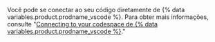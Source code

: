 Você pode se conectar ao seu código diretamente de {% data variables.product.prodname_vscode %}. Para obter mais informações, consulte "[Connecting to your codespace de {% data variables.product.prodname_vscode %}](/github/developing-online-with-codespaces/connecting-to-your-codespace-from-visual-studio-code)."